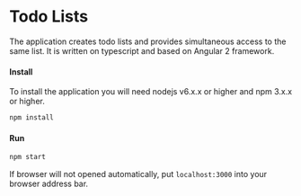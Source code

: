 Todo Lists
===========
The application creates todo lists and provides simultaneous access to the same list.
It is written on typescript and based on Angular 2 framework.
#### Install
To install the application you will need nodejs v6.x.x or higher and npm 3.x.x or higher.
```sh
npm install
```
#### Run
```sh
npm start
```
If browser will not opened automatically, put `localhost:3000` into your browser address bar.

